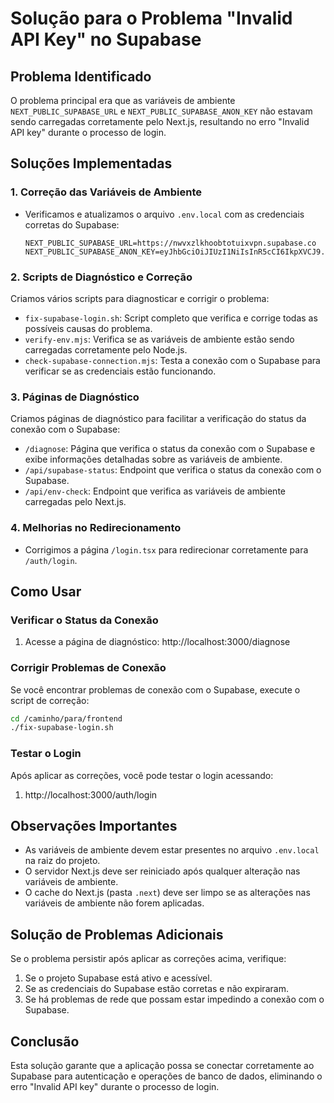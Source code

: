 # Solução para o Problema "Invalid API Key" no Supabase

## Problema Identificado

O problema principal era que as variáveis de ambiente `NEXT_PUBLIC_SUPABASE_URL` e `NEXT_PUBLIC_SUPABASE_ANON_KEY` não estavam sendo carregadas corretamente pelo Next.js, resultando no erro "Invalid API key" durante o processo de login.

## Soluções Implementadas

### 1. Correção das Variáveis de Ambiente

- Verificamos e atualizamos o arquivo `.env.local` com as credenciais corretas do Supabase:
  ```
  NEXT_PUBLIC_SUPABASE_URL=https://nwvxzlkhoobtotuixvpn.supabase.co
  NEXT_PUBLIC_SUPABASE_ANON_KEY=eyJhbGciOiJIUzI1NiIsInR5cCI6IkpXVCJ9.eyJpc3MiOiJzdXBhYmFzZSIsInJlZiI6Im53dnh6bGtob29idG90dWl4dnBuIiwicm9sZSI6ImFub24iLCJpYXQiOjE3NDA2NjUwNTAsImV4cCI6MjA1NjI0MTA1MH0.sFDXcJDJnJiSRsqQl0ygkRuKBj6vECCVbKs5S0JVxKQ
  ```

### 2. Scripts de Diagnóstico e Correção

Criamos vários scripts para diagnosticar e corrigir o problema:

- `fix-supabase-login.sh`: Script completo que verifica e corrige todas as possíveis causas do problema.
- `verify-env.mjs`: Verifica se as variáveis de ambiente estão sendo carregadas corretamente pelo Node.js.
- `check-supabase-connection.mjs`: Testa a conexão com o Supabase para verificar se as credenciais estão funcionando.

### 3. Páginas de Diagnóstico

Criamos páginas de diagnóstico para facilitar a verificação do status da conexão com o Supabase:

- `/diagnose`: Página que verifica o status da conexão com o Supabase e exibe informações detalhadas sobre as variáveis de ambiente.
- `/api/supabase-status`: Endpoint que verifica o status da conexão com o Supabase.
- `/api/env-check`: Endpoint que verifica as variáveis de ambiente carregadas pelo Next.js.

### 4. Melhorias no Redirecionamento

- Corrigimos a página `/login.tsx` para redirecionar corretamente para `/auth/login`.

## Como Usar

### Verificar o Status da Conexão

1. Acesse a página de diagnóstico: http://localhost:3000/diagnose

### Corrigir Problemas de Conexão

Se você encontrar problemas de conexão com o Supabase, execute o script de correção:

```bash
cd /caminho/para/frontend
./fix-supabase-login.sh
```

### Testar o Login

Após aplicar as correções, você pode testar o login acessando:

1. http://localhost:3000/auth/login

## Observações Importantes

- As variáveis de ambiente devem estar presentes no arquivo `.env.local` na raiz do projeto.
- O servidor Next.js deve ser reiniciado após qualquer alteração nas variáveis de ambiente.
- O cache do Next.js (pasta `.next`) deve ser limpo se as alterações nas variáveis de ambiente não forem aplicadas.

## Solução de Problemas Adicionais

Se o problema persistir após aplicar as correções acima, verifique:

1. Se o projeto Supabase está ativo e acessível.
2. Se as credenciais do Supabase estão corretas e não expiraram.
3. Se há problemas de rede que possam estar impedindo a conexão com o Supabase.

## Conclusão

Esta solução garante que a aplicação possa se conectar corretamente ao Supabase para autenticação e operações de banco de dados, eliminando o erro "Invalid API key" durante o processo de login.
